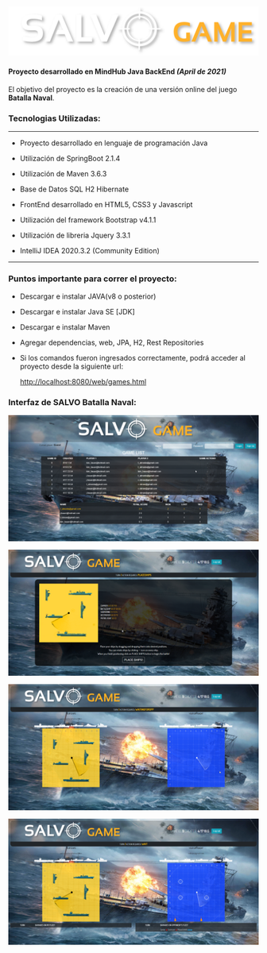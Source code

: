 <h2> <a><img src="https://github.com/VaninaBerlier/salvo/blob/master/src/main/resources/static/web/img/titlebannersalvo.png" alt="picture alt" style="max-width:100%;"></a></h2>
<h4>Proyecto desarrollado en MindHub Java BackEnd <em><strong>(April de 2021)</strong></em></h4>

<p>El objetivo del proyecto es la creación de una versión online del juego <strong>Batalla Naval</strong>.</p>

<h3> Tecnologias Utilizadas:</h3>

<hr>
<ul>
<li>
<p>Proyecto desarrollado en lenguaje de programación Java</p>
</li>
<li>
<p>Utilización de SpringBoot 2.1.4</p>
</li>
<li>
<p>Utilización de Maven 3.6.3</p>
</li>
<li>
<p>Base de Datos SQL H2 Hibernate </p>
</li>
<li>
<p>FrontEnd desarrollado en HTML5, CSS3 y Javascript</p>
</li>
<li>
<p>Utilización del framework Bootstrap v4.1.1</p>
</li>
<li>
<p>Utilización de libreria Jquery 3.3.1</p>
</li>
<li>
<p>IntelliJ IDEA 2020.3.2 (Community Edition)</p>
</li>
</ul>
<hr>
<h3> Puntos importante para correr el proyecto:</h3>
<ul>
<li>
<p>Descargar e instalar JAVA(v8 o posterior)</p>
</li>
<li>
<p>Descargar e instalar Java SE [JDK] </p>
</li>
<li>
<p>Descargar e instalar Maven</p>
</li>
<li>
<p>Agregar dependencias, web, JPA, H2, Rest Repositories</p>
</li>


<li>
<p>Si los comandos fueron ingresados correctamente, podrá acceder al proyecto desde la siguiente url:</p>
<p><a href="http://localhost:8080/web/games.html" rel="nofollow">http://localhost:8080/web/games.html</a></p>
</li>
</ul>

<h3> Interfaz de SALVO Batalla Naval:</h3>

<p><img src="https://github.com/VaninaBerlier/salvo/blob/master/src/main/resources/static/web/img/pagina.png" alt="picture alt" data-canonical-src="https://github.com/VaninaBerlier/salvo/blob/master/src/main/resources/static/web/img/pagina.png" style="max-width:100%;"></p>
<p><img src="https://github.com/VaninaBerlier/salvo/blob/master/src/main/resources/static/web/img/pagina2.png" alt="picture alt" data-canonical-src="https://github.com/VaninaBerlier/salvo/blob/master/src/main/resources/static/web/img/pagina2.png" style="max-width:100%;"></p>

<p><img src="https://github.com/VaninaBerlier/salvo/blob/master/src/main/resources/static/web/img/pagina3.png" alt="picture alt" data-canonical-src="https://github.com/VaninaBerlier/salvo/blob/master/src/main/resources/static/web/img/pagina3.png" style="max-width:100%;"></p>
<p><img src="https://github.com/VaninaBerlier/salvo/blob/master/src/main/resources/static/web/img/pagina4.png" alt="picture alt" data-canonical-src="https://github.com/VaninaBerlier/salvo/blob/master/src/main/resources/static/web/img/pagina4.png" style="max-width:100%;"></p>

